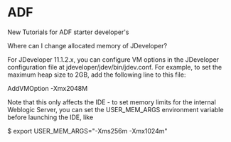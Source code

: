 # ADF
New Tutorials for ADF starter developer's


Where can I change allocated memory of JDeveloper?



For JDeveloper 11.1.2.x, you can configure VM options in the JDeveloper configuration file at jdeveloper/jdev/bin/jdev.conf. For example, to set the maximum heap size to 2GB, add the following line to this file:

AddVMOption  -Xmx2048M

Note that this only affects the IDE - to set memory limits for the internal Weblogic Server, you can set the USER_MEM_ARGS environment variable before launching the IDE, like

$ export USER_MEM_ARGS="-Xms256m -Xmx1024m"
